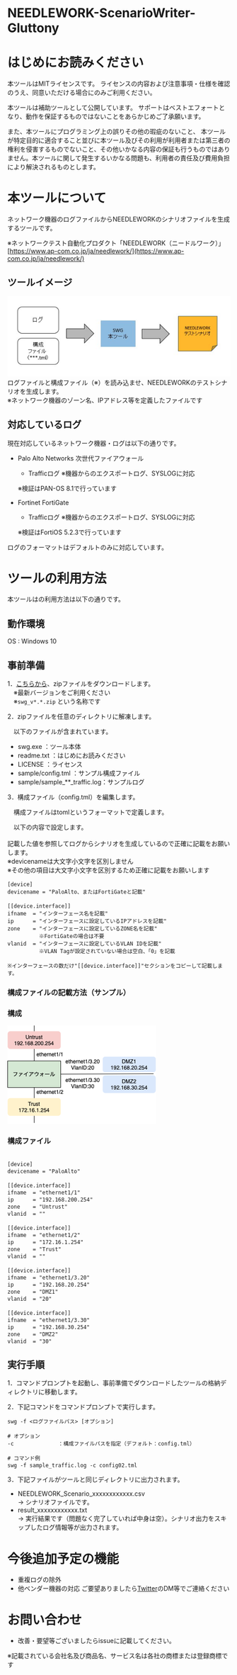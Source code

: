 # NEEDLEWORK-ScenarioWriter-Gluttony
# はじめにお読みください

本ツールはMITライセンスです。
ライセンスの内容および注意事項・仕様を確認のうえ、同意いただける場合にのみご利用ください。

本ツールは補助ツールとして公開しています。
サポートはベストエフォートとなり、動作を保証するものではないことをあらかじめご了承願います。

また、本ツールにプログラミング上の誤りその他の瑕疵のないこと、
本ツールが特定目的に適合すること並びに本ツール及びその利用が利用者または第三者の権利を侵害するものでないこと、その他いかなる内容の保証も行うものではありません。本ツールに関して発生するいかなる問題も、利用者の責任及び費用負担により解決されるものとします。

# 本ツールについて

ネットワーク機器のログファイルからNEEDLEWORKのシナリオファイルを生成するツールです。<br>

※ネットワークテスト自動化プロダクト「NEEDLEWORK（ニードルワーク）」<br>
[https://www.ap-com.co.jp/ja/needlework/](https://www.ap-com.co.jp/ja/needlework/)


## ツールイメージ
![イメージ](img/NEEDLEWORK-ScenarioWriter_image.png) <br>
ログファイルと構成ファイル（※）を読み込ませ、NEEDLEWORKのテストシナリオを生成します。 <br>
※ネットワーク機器のゾーン名、IPアドレス等を定義したファイルです

## 対応しているログ
現在対応しているネットワーク機器・ログは以下の通りです。

- Palo Alto Networks 次世代ファイアウォール
    - Trafficログ ※機器からのエクスポートログ、SYSLOGに対応

    ※検証はPAN-OS 8.1で行っています

- Fortinet FortiGate
    - Trafficログ ※機器からのエクスポートログ、SYSLOGに対応

    ※検証はFortiOS 5.2.3で行っています

ログのフォーマットはデフォルトのみに対応しています。<br>

# ツールの利用方法

本ツールはの利用方法は以下の通りです。

## 動作環境

OS : Windows 10

## 事前準備

1．[こちらから](http://s.naitwo.me/swg)、zipファイルをダウンロードします。<br>
　※最新バージョンをご利用ください<br>
　※`swg_v*.*.zip` という名称です<br>


2．zipファイルを任意のディレクトリに解凍します。<br>

　以下のファイルが含まれています。<br>
  - swg.exe                     ：ツール本体<br>
  - readme.txt                  ：はじめにお読みください<br>
  - LICENSE                     ：ライセンス<br>
  - sample/config.tml           ：サンプル構成ファイル<br>
  - sample/sample_**_traffic.log：サンプルログ

3．構成ファイル（config.tml）を編集します。

　構成ファイルはtomlというフォーマットで定義します。<br>

　以下の内容で設定します。<br><br>
  記載した値を参照してログからシナリオを生成しているので正確に記載をお願いします。<br>
  ※devicenameは大文字小文字を区別しません<br>
  ※その他の項目は大文字小文字を区別するため正確に記載をお願いします<br>

```
[device]
devicename = "PaloAlto、またはFortiGateと記載"

[[device.interface]]
ifname  = "インターフェース名を記載"
ip      = "インターフェースに設定しているIPアドレスを記載"
zone    = "インターフェースに設定しているZONE名を記載"
　　　　　　※FortiGateの場合は不要
vlanid  = "インターフェースに設定しているVLAN IDを記載" 
　　　　　　※VLAN Tagが設定されていない場合は空白、「0」を記載

※インターフェースの数だけ"[[device.interface]]"セクションをコピーして記載します。

```

### 構成ファイルの記載方法（サンプル）

### 構成 

![構成](img/NEEDLEWORK-ScenarioWriter.png) 

### 構成ファイル
```

[device]
devicename = "PaloAlto"

[[device.interface]]
ifname  = "ethernet1/1"
ip      = "192.168.200.254"
zone    = "Untrust"
vlanid  = "" 

[[device.interface]]
ifname  = "ethernet1/2"
ip      = "172.16.1.254"
zone    = "Trust"
vlanid  = ""

[[device.interface]]
ifname  = "ethernet1/3.20"
ip      = "192.168.20.254"
zone    = "DMZ1"
vlanid  = "20" 

[[device.interface]]
ifname  = "ethernet1/3.30"
ip      = "192.168.30.254"
zone    = "DMZ2"
vlanid  = "30" 

```

## 実行手順

1．コマンドプロンプトを起動し、事前準備でダウンロードしたツールの格納ディレクトリに移動します。

2．下記コマンドをコマンドプロンプトで実行します。

```
swg -f <ログファイルパス> [オプション]

# オプション
-c              ：構成ファイルパスを指定（デフォルト：config.tml）

# コマンド例
swg -f sample_traffic.log -c config02.tml
```

3．下記ファイルがツールと同じディレクトリに出力されます。
  - NEEDLEWORK_Scenario_xxxxxxxxxxxx.csv <br>
   → シナリオファイルです。
  - result_xxxxxxxxxxxx.txt <br>
   → 実行結果です（問題なく完了していれば中身は空）。シナリオ出力をスキップしたログ情報等が出力されます。

# 今後追加予定の機能

- 重複ログの除外
- 他ベンダー機器の対応
ご要望ありましたら[Twitter](https://twitter.com/naitwo2)のDM等でご連絡ください

# お問い合わせ

- 改善・要望等ございましたらissueに記載してください。

※記載されている会社名及び商品名、サービス名は各社の商標または登録商標です
